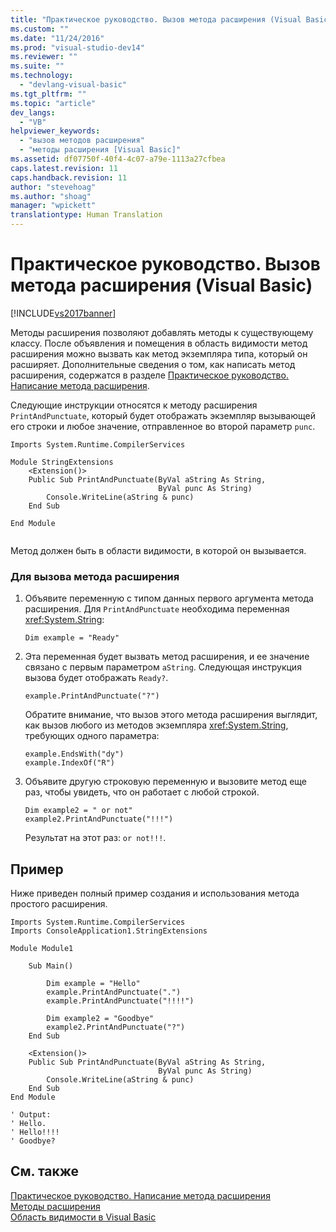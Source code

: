 ```yaml
---
title: "Практическое руководство. Вызов метода расширения (Visual Basic) | Microsoft Docs"
ms.custom: ""
ms.date: "11/24/2016"
ms.prod: "visual-studio-dev14"
ms.reviewer: ""
ms.suite: ""
ms.technology: 
  - "devlang-visual-basic"
ms.tgt_pltfrm: ""
ms.topic: "article"
dev_langs: 
  - "VB"
helpviewer_keywords: 
  - "вызов методов расширения"
  - "методы расширения [Visual Basic]"
ms.assetid: df07750f-40f4-4c07-a79e-1113a27cfbea
caps.latest.revision: 11
caps.handback.revision: 11
author: "stevehoag"
ms.author: "shoag"
manager: "wpickett"
translationtype: Human Translation
---
```

# Практическое руководство. Вызов метода расширения (Visual Basic)
[!INCLUDE[vs2017banner](../../../../csharp/includes/vs2017banner.md)]

Методы расширения позволяют добавлять методы к существующему классу.  После объявления и помещения в область видимости метод расширения можно вызвать как метод экземпляра типа, который он расширяет.  Дополнительные сведения о том, как написать метод расширения, содержатся в разделе [Практическое руководство. Написание метода расширения](../../../../visual-basic/programming-guide/language-features/procedures/how-to-write-an-extension-method.md).  
  
 Следующие инструкции относятся к методу расширения `PrintAndPunctuate`, который будет отображать экземпляр вызывающей его строки и любое значение, отправленное во второй параметр `punc`.  
  
```vb#  
Imports System.Runtime.CompilerServices  
  
Module StringExtensions  
    <Extension()>   
    Public Sub PrintAndPunctuate(ByVal aString As String,   
                                 ByVal punc As String)  
        Console.WriteLine(aString & punc)  
    End Sub  
  
End Module  
  
```  
  
 Метод должен быть в области видимости, в которой он вызывается.  
  
### Для вызова метода расширения  
  
1.  Объявите переменную с типом данных первого аргумента метода расширения.  Для `PrintAndPunctuate` необходима переменная <xref:System.String>:  
  
    ```  
    Dim example = "Ready"  
    ```  
  
2.  Эта переменная будет вызвать метод расширения, и ее значение связано с первым параметром `aString`.  Следующая инструкция вызова будет отображать `Ready?`.  
  
    ```  
    example.PrintAndPunctuate("?")  
    ```  
  
     Обратите внимание, что вызов этого метода расширения выглядит, как вызов любого из методов экземпляра <xref:System.String>, требующих одного параметра:  
  
    ```  
    example.EndsWith("dy")  
    example.IndexOf("R")  
    ```  
  
3.  Объявите другую строковую переменную и вызовите метод еще раз, чтобы увидеть, что он работает с любой строкой.  
  
    ```  
    Dim example2 = " or not"  
    example2.PrintAndPunctuate("!!!")  
    ```  
  
     Результат на этот раз: `or not!!!`.  
  
## Пример  
 Ниже приведен полный пример создания и использования метода простого расширения.  
  
```vb#  
Imports System.Runtime.CompilerServices  
Imports ConsoleApplication1.StringExtensions  
  
Module Module1  
  
    Sub Main()  
  
        Dim example = "Hello"  
        example.PrintAndPunctuate(".")  
        example.PrintAndPunctuate("!!!!")  
  
        Dim example2 = "Goodbye"  
        example2.PrintAndPunctuate("?")  
    End Sub  
  
    <Extension()>   
    Public Sub PrintAndPunctuate(ByVal aString As String,   
                                 ByVal punc As String)  
        Console.WriteLine(aString & punc)  
    End Sub  
End Module  
  
' Output:  
' Hello.  
' Hello!!!!  
' Goodbye?  
```  
  
## См. также  
 [Практическое руководство. Написание метода расширения](../../../../visual-basic/programming-guide/language-features/procedures/how-to-write-an-extension-method.md)   
 [Методы расширения](../../../../visual-basic/programming-guide/language-features/procedures/extension-methods.md)   
 [Область видимости в Visual Basic](../../../../visual-basic/programming-guide/language-features/declared-elements/scope.md)